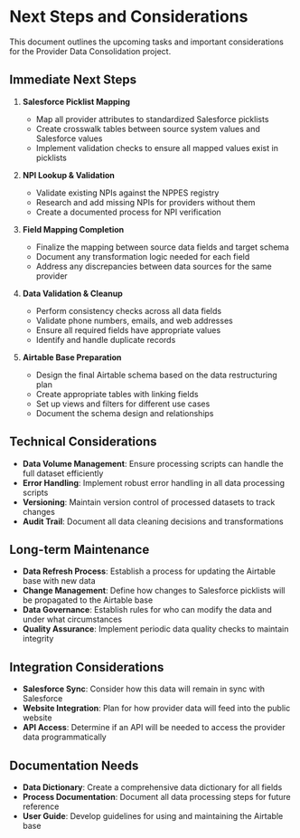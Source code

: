 # Next Steps and Considerations

This document outlines the upcoming tasks and important considerations for the Provider Data Consolidation project.

## Immediate Next Steps

1. **Salesforce Picklist Mapping**
   - Map all provider attributes to standardized Salesforce picklists
   - Create crosswalk tables between source system values and Salesforce values
   - Implement validation checks to ensure all mapped values exist in picklists

2. **NPI Lookup & Validation**
   - Validate existing NPIs against the NPPES registry
   - Research and add missing NPIs for providers without them
   - Create a documented process for NPI verification

3. **Field Mapping Completion**
   - Finalize the mapping between source data fields and target schema
   - Document any transformation logic needed for each field
   - Address any discrepancies between data sources for the same provider

4. **Data Validation & Cleanup**
   - Perform consistency checks across all data fields
   - Validate phone numbers, emails, and web addresses
   - Ensure all required fields have appropriate values
   - Identify and handle duplicate records

5. **Airtable Base Preparation**
   - Design the final Airtable schema based on the data restructuring plan
   - Create appropriate tables with linking fields
   - Set up views and filters for different use cases
   - Document the schema design and relationships

## Technical Considerations

- **Data Volume Management**: Ensure processing scripts can handle the full dataset efficiently
- **Error Handling**: Implement robust error handling in all data processing scripts
- **Versioning**: Maintain version control of processed datasets to track changes
- **Audit Trail**: Document all data cleaning decisions and transformations

## Long-term Maintenance

- **Data Refresh Process**: Establish a process for updating the Airtable base with new data
- **Change Management**: Define how changes to Salesforce picklists will be propagated to the Airtable base
- **Data Governance**: Establish rules for who can modify the data and under what circumstances
- **Quality Assurance**: Implement periodic data quality checks to maintain integrity

## Integration Considerations

- **Salesforce Sync**: Consider how this data will remain in sync with Salesforce
- **Website Integration**: Plan for how provider data will feed into the public website
- **API Access**: Determine if an API will be needed to access the provider data programmatically

## Documentation Needs

- **Data Dictionary**: Create a comprehensive data dictionary for all fields
- **Process Documentation**: Document all data processing steps for future reference
- **User Guide**: Develop guidelines for using and maintaining the Airtable base 